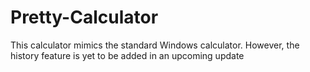 # Pretty-Calculator
This calculator mimics the standard Windows calculator. However, the history feature is yet to be added in an upcoming update
